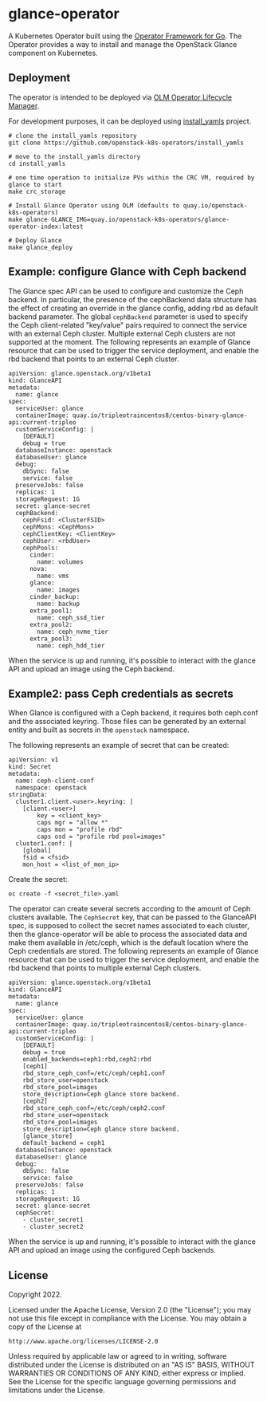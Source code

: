 # glance-operator

A Kubernetes Operator built using the [Operator Framework for Go](https://github.com/operator-framework).
The Operator provides a way to install and manage the OpenStack Glance component
on Kubernetes.

## Deployment

The operator is intended to be deployed via [OLM Operator Lifecycle Manager](https://sdk.operatorframework.io/docs/olm-integration/quickstart-bundle).

For development purposes, it can be deployed using [install_yamls](https://github.com/openstack-k8s-operators/install_yamls) project.

```
# clone the install_yamls repository
git clone https://github.com/openstack-k8s-operators/install_yamls

# move to the install_yamls directory
cd install_yamls

# one time operation to initialize PVs within the CRC VM, required by glance to start
make crc_storage

# Install Glance Operator using OLM (defaults to quay.io/openstack-k8s-operators)
make glance GLANCE_IMG=quay.io/openstack-k8s-operators/glance-operator-index:latest

# Deploy Glance
make glance_deploy
```

## Example: configure Glance with Ceph backend

The Glance spec API can be used to configure and customize the Ceph backend. In
particular, the presence of the cephBackend data structure has the effect of
creating an override in the glance config, adding rbd as default backend
parameter. The global `cephBackend` parameter is used to specify the Ceph
client-related "key/value" pairs required to connect the service with an
external Ceph cluster. Multiple external Ceph clusters are not supported at the
moment. The following represents an example of Glance resource that can be used
to trigger the service deployment, and enable the rbd backend that points to an
external Ceph cluster.

```
apiVersion: glance.openstack.org/v1beta1
kind: GlanceAPI
metadata:
  name: glance
spec:
  serviceUser: glance
  containerImage: quay.io/tripleotraincentos8/centos-binary-glance-api:current-tripleo
  customServiceConfig: |
    [DEFAULT]
    debug = true
  databaseInstance: openstack
  databaseUser: glance
  debug:
    dbSync: false
    service: false
  preserveJobs: false
  replicas: 1
  storageRequest: 1G
  secret: glance-secret
  cephBackend:
    cephFsid: <ClusterFSID>
    cephMons: <CephMons>
    cephClientKey: <ClientKey>
    cephUser: <rbdUser>
    cephPools:
      cinder:
        name: volumes
      nova:
        name: vms
      glance:
        name: images
      cinder_backup:
        name: backup
      extra_pool1:
        name: ceph_ssd_tier
      extra_pool2:
        name: ceph_nvme_tier
      extra_pool3:
        name: ceph_hdd_tier
```

When the service is up and running, it's possible to interact with the glance
API and upload an image using the Ceph backend.


## Example2: pass Ceph credentials as secrets

When Glance is configured with a Ceph backend, it requires both ceph.conf and
the associated keyring.
Those files can be generated by an external entity and built as secrets in the
`openstack` namespace.

The following represents an example of secret that can be created:

```
apiVersion: v1
kind: Secret
metadata:
  name: ceph-client-conf
  namespace: openstack
stringData:
  cluster1.client.<user>.keyring: |
    [client.<user>]
        key = <client_key>
        caps mgr = "allow *"
        caps mon = "profile rbd"
        caps osd = "profile rbd pool=images"
  cluster1.conf: |
    [global]
    fsid = <fsid>
    mon_host = <list_of_mon_ip>
```

Create the secret:

`oc create -f <secret_file>.yaml`


The operator can create several secrets according to the amount of Ceph
clusters available. The `CephSecret` key, that can be passed to the GlanceAPI
spec, is supposed to collect the secret names associated to each cluster, then
the glance-operator will be able to process the associated data and make them
available in /etc/ceph, which is the default location where the Ceph
credentials are stored. The following represents an example of Glance resource
that can be used to trigger the service deployment, and enable the rbd backend
that points to multiple external Ceph clusters.

```
apiVersion: glance.openstack.org/v1beta1
kind: GlanceAPI
metadata:
  name: glance
spec:
  serviceUser: glance
  containerImage: quay.io/tripleotraincentos8/centos-binary-glance-api:current-tripleo
  customServiceConfig: |
    [DEFAULT]
    debug = true
    enabled_backends=ceph1:rbd,ceph2:rbd
    [ceph1]
    rbd_store_ceph_conf=/etc/ceph/ceph1.conf
    rbd_store_user=openstack
    rbd_store_pool=images
    store_description=Ceph glance store backend.
    [ceph2]
    rbd_store_ceph_conf=/etc/ceph/ceph2.conf
    rbd_store_user=openstack
    rbd_store_pool=images
    store_description=Ceph glance store backend.
    [glance_store]
    default_backend = ceph1
  databaseInstance: openstack
  databaseUser: glance
  debug:
    dbSync: false
    service: false
  preserveJobs: false
  replicas: 1
  storageRequest: 1G
  secret: glance-secret
  cephSecret:
    - cluster_secret1
    - cluster_secret2
```

When the service is up and running, it's possible to interact with the glance
API and upload an image using the configured Ceph backends.

## License

Copyright 2022.

Licensed under the Apache License, Version 2.0 (the "License");
you may not use this file except in compliance with the License.
You may obtain a copy of the License at

    http://www.apache.org/licenses/LICENSE-2.0

Unless required by applicable law or agreed to in writing, software
distributed under the License is distributed on an "AS IS" BASIS,
WITHOUT WARRANTIES OR CONDITIONS OF ANY KIND, either express or implied.
See the License for the specific language governing permissions and
limitations under the License.

